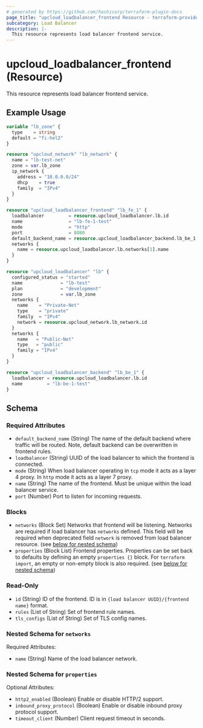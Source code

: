 ```yaml
---
# generated by https://github.com/hashicorp/terraform-plugin-docs
page_title: "upcloud_loadbalancer_frontend Resource - terraform-provider-upcloud"
subcategory: Load Balancer
description: |-
  This resource represents load balancer frontend service.
---
```


# upcloud_loadbalancer_frontend (Resource)

This resource represents load balancer frontend service.

## Example Usage

```terraform
variable "lb_zone" {
  type    = string
  default = "fi-hel2"
}

resource "upcloud_network" "lb_network" {
  name = "lb-test-net"
  zone = var.lb_zone
  ip_network {
    address = "10.0.0.0/24"
    dhcp    = true
    family  = "IPv4"
  }
}

resource "upcloud_loadbalancer_frontend" "lb_fe_1" {
  loadbalancer         = resource.upcloud_loadbalancer.lb.id
  name                 = "lb-fe-1-test"
  mode                 = "http"
  port                 = 8080
  default_backend_name = resource.upcloud_loadbalancer_backend.lb_be_1.name
  networks {
    name = resource.upcloud_loadbalancer.lb.networks[1].name
  }
}

resource "upcloud_loadbalancer" "lb" {
  configured_status = "started"
  name              = "lb-test"
  plan              = "development"
  zone              = var.lb_zone
  networks {
    name    = "Private-Net"
    type    = "private"
    family  = "IPv4"
    network = resource.upcloud_network.lb_network.id
  }
  networks {
    name   = "Public-Net"
    type   = "public"
    family = "IPv4"
  }
}

resource "upcloud_loadbalancer_backend" "lb_be_1" {
  loadbalancer = resource.upcloud_loadbalancer.lb.id
  name         = "lb-be-1-test"
}
```

<!-- schema generated by tfplugindocs -->
## Schema

### Required Attributes

- `default_backend_name` (String) The name of the default backend where traffic will be routed. Note, default backend can be overwritten in frontend rules.
- `loadbalancer` (String) UUID of the load balancer to which the frontend is connected.
- `mode` (String) When load balancer operating in `tcp` mode it acts as a layer 4 proxy. In `http` mode it acts as a layer 7 proxy.
- `name` (String) The name of the frontend. Must be unique within the load balancer service.
- `port` (Number) Port to listen for incoming requests.

### Blocks

- `networks` (Block Set) Networks that frontend will be listening. Networks are required if load balancer has `networks` defined. This field will be required when deprecated field `network` is removed from load balancer resource. (see [below for nested schema](#nestedblock--networks))
- `properties` (Block List) Frontend properties. Properties can be set back to defaults by defining an empty `properties {}` block. For `terraform import`, an empty or non-empty block is also required. (see [below for nested schema](#nestedblock--properties))

### Read-Only

- `id` (String) ID of the frontend. ID is in `{load balancer UUID}/{frontend name}` format.
- `rules` (List of String) Set of frontend rule names.
- `tls_configs` (List of String) Set of TLS config names.

<a id="nestedblock--networks"></a>
### Nested Schema for `networks`

Required Attributes:

- `name` (String) Name of the load balancer network.


<a id="nestedblock--properties"></a>
### Nested Schema for `properties`

Optional Attributes:

- `http2_enabled` (Boolean) Enable or disable HTTP/2 support.
- `inbound_proxy_protocol` (Boolean) Enable or disable inbound proxy protocol support.
- `timeout_client` (Number) Client request timeout in seconds.
